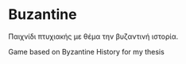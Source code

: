 # Buzantine

Παιχνίδι πτυχιακής με θέμα την βυζαντινή ιστορία.

Game based on Byzantine History for my thesis
